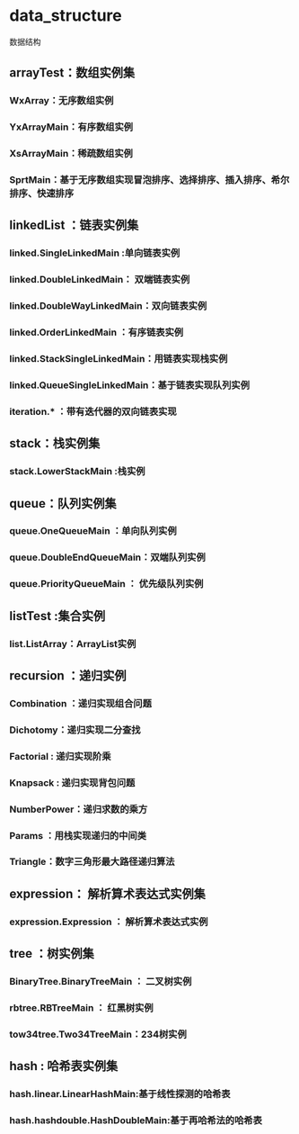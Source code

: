 # data_structure
数据结构

## arrayTest：数组实例集
  ### WxArray：无序数组实例
  ### YxArrayMain：有序数组实例
  ### XsArrayMain：稀疏数组实例
  ### SprtMain：基于无序数组实现冒泡排序、选择排序、插入排序、希尔排序、快速排序
  
##  linkedList ：链表实例集
   ### linked.SingleLinkedMain :单向链表实例
   ### linked.DoubleLinkedMain： 双端链表实例
   ### linked.DoubleWayLinkedMain：双向链表实例
   ### linked.OrderLinkedMain ：有序链表实例
   ### linked.StackSingleLinkedMain：用链表实现栈实例
   ### linked.QueueSingleLinkedMain：基于链表实现队列实例
   ### iteration.* ：带有迭代器的双向链表实现
   
## stack：栈实例集
   ### stack.LowerStackMain :栈实例
   
## queue：队列实例集
   ### queue.OneQueueMain ：单向队列实例
   ### queue.DoubleEndQueueMain：双端队列实例
   ### queue.PriorityQueueMain ： 优先级队列实例
   
## listTest :集合实例
  ### list.ListArray：ArrayList实例
  
## recursion ：递归实例
  ### Combination ：递归实现组合问题
  ### Dichotomy：递归实现二分查找
  ### Factorial : 递归实现阶乘
  ### Knapsack : 递归实现背包问题
  ### NumberPower：递归求数的乘方
  ###  Params ：用栈实现递归的中间类
  ### Triangle：数字三角形最大路径递归算法
  
## expression： 解析算术表达式实例集
  ### expression.Expression ： 解析算术表达式实例
  
## tree ：树实例集
  ### BinaryTree.BinaryTreeMain ： 二叉树实例
  ### rbtree.RBTreeMain ： 红黑树实例
  ### tow34tree.Two34TreeMain：234树实例
  
## hash : 哈希表实例集
   ### hash.linear.LinearHashMain:基于线性探测的哈希表
   ### hash.hashdouble.HashDoubleMain:基于再哈希法的哈希表